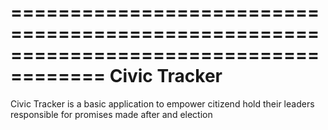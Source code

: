 ======================================================================================
Civic Tracker
======================================================================================
Civic Tracker is a basic application to empower citizend hold their leaders responsible
for promises made after and election
